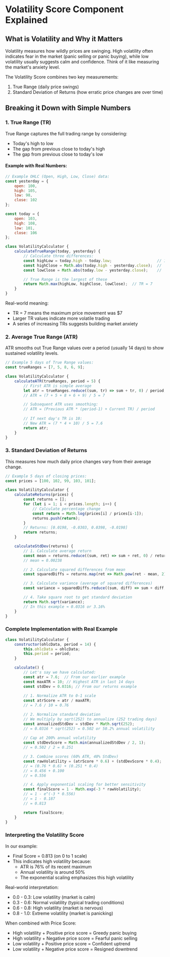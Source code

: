 # Volatility Score Component Explained

## What is Volatility and Why it Matters
Volatility measures how wildly prices are swinging. High volatility often indicates fear in the market (panic selling or panic buying), while low volatility usually suggests calm and confidence. Think of it like measuring the market's anxiety level.

The Volatility Score combines two key measurements:
1. True Range (daily price swings)
2. Standard Deviation of Returns (how erratic price changes are over time)

## Breaking it Down with Simple Numbers

### 1. True Range (TR)
True Range captures the full trading range by considering:
- Today's high to low
- The gap from previous close to today's high
- The gap from previous close to today's low

#### Example with Real Numbers:
```javascript
// Example OHLC (Open, High, Low, Close) data:
const yesterday = {
    open: 100,
    high: 105,
    low: 98,
    close: 102
};

const today = {
    open: 103,
    high: 108,
    low: 101,
    close: 106
};

class VolatilityCalculator {
    calculateTrueRange(today, yesterday) {
        // Calculate three differences:
        const highLow = today.high - today.low;                    // 108 - 101 = 7
        const highClose = Math.abs(today.high - yesterday.close);  // |108 - 102| = 6
        const lowClose = Math.abs(today.low - yesterday.close);    // |101 - 102| = 1

        // True Range is the largest of these
        return Math.max(highLow, highClose, lowClose);  // TR = 7
    }
}
```

Real-world meaning:
- TR = 7 means the maximum price movement was $7
- Larger TR values indicate more volatile trading
- A series of increasing TRs suggests building market anxiety

### 2. Average True Range (ATR)
ATR smooths out True Range values over a period (usually 14 days) to show sustained volatility levels.

```javascript
// Example 5 days of True Range values:
const trueRanges = [7, 5, 8, 6, 9];

class VolatilityCalculator {
    calculateATR(trueRanges, period = 5) {
        // First ATR is simple average
        let atr = trueRanges.reduce((sum, tr) => sum + tr, 0) / period;
        // ATR = (7 + 5 + 8 + 6 + 9) / 5 = 7

        // Subsequent ATR uses smoothing:
        // ATR = (Previous ATR * (period-1) + Current TR) / period
        
        // If next day's TR is 10:
        // New ATR = (7 * 4 + 10) / 5 = 7.6
        return atr;
    }
}
```

### 3. Standard Deviation of Returns
This measures how much daily price changes vary from their average change.

```javascript
// Example 5 days of closing prices:
const prices = [100, 102, 99, 103, 101];

class VolatilityCalculator {
    calculateReturns(prices) {
        const returns = [];
        for (let i = 1; i < prices.length; i++) {
            // Calculate percentage change
            const return = Math.log(prices[i] / prices[i-1]);
            returns.push(return);
        }
        // Returns: [0.0198, -0.0303, 0.0398, -0.0198]
        return returns;
    }

    calculateStdDev(returns) {
        // 1. Calculate average return
        const mean = returns.reduce((sum, ret) => sum + ret, 0) / returns.length;
        // mean = 0.00238

        // 2. Calculate squared differences from mean
        const squaredDiffs = returns.map(ret => Math.pow(ret - mean, 2));

        // 3. Calculate variance (average of squared differences)
        const variance = squaredDiffs.reduce((sum, diff) => sum + diff, 0) / returns.length;

        // 4. Take square root to get standard deviation
        return Math.sqrt(variance);
        // In this example ≈ 0.0316 or 3.16%
    }
}
```

### Complete Implementation with Real Example

```javascript
class VolatilityCalculator {
    constructor(ohlcData, period = 14) {
        this.ohlcData = ohlcData;
        this.period = period;
    }

    calculate() {
        // Let's say we have calculated:
        const atr = 7.6;  // From our earlier example
        const maxATR = 10; // Highest ATR in last 14 days
        const stdDev = 0.0316; // From our returns example
        
        // 1. Normalize ATR to 0-1 scale
        const atrScore = atr / maxATR;  
        // = 7.6 / 10 = 0.76

        // 2. Normalize standard deviation
        // We multiply by sqrt(252) to annualize (252 trading days)
        const annualizedStdDev = stdDev * Math.sqrt(252);
        // = 0.0316 * sqrt(252) = 0.502 or 50.2% annual volatility
        
        // Cap at 200% annual volatility
        const stdDevScore = Math.min(annualizedStdDev / 2, 1);
        // = 0.502 / 2 = 0.251

        // 3. Combine scores (60% ATR, 40% StdDev)
        const rawVolatility = (atrScore * 0.6) + (stdDevScore * 0.4);
        // = (0.76 * 0.6) + (0.251 * 0.4)
        // = 0.456 + 0.100
        // = 0.556

        // 4. Apply exponential scaling for better sensitivity
        const finalScore = 1 - Math.exp(-3 * rawVolatility);
        // = 1 - e^(-3 * 0.556)
        // = 1 - 0.187
        // = 0.813

        return finalScore;
    }
}
```

### Interpreting the Volatility Score

In our example:
- Final Score = 0.813 (on 0 to 1 scale)
- This indicates high volatility because:
  - ATR is 76% of its recent maximum
  - Annual volatility is around 50%
  - The exponential scaling emphasizes this high volatility

Real-world interpretation:
- 0.0 - 0.3: Low volatility (market is calm)
- 0.3 - 0.6: Normal volatility (typical trading conditions)
- 0.6 - 0.8: High volatility (market is nervous)
- 0.8 - 1.0: Extreme volatility (market is panicking)

When combined with Price Score:
- High volatility + Positive price score = Greedy panic buying
- High volatility + Negative price score = Fearful panic selling
- Low volatility + Positive price score = Confident uptrend
- Low volatility + Negative price score = Resigned downtrend